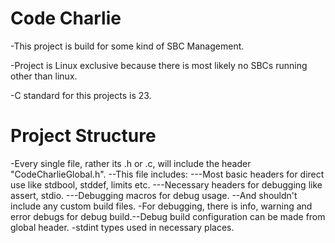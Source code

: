# Code Charlie
-This project is build for some kind of SBC Management. 

-Project is Linux exclusive because there is most likely no SBCs running other than linux.

-C standard for this projects is 23.

# Project Structure
-Every single file, rather its .h or .c, will include the header "CodeCharlieGlobal.h".
--This file includes:
---Most basic headers for direct use like stdbool, stddef, limits etc.
---Necessary headers for debugging like assert, stdio.
---Debugging macros for debug usage.
--And shouldn't include any custom build files.
-For debugging, there is info, warning and error debugs for debug build.--Debug build configuration can be made from global header.
-stdint types used in necessary places.
